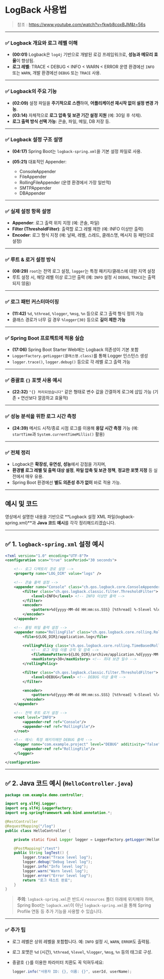 # LogBack 사용법

> 참조 : https://www.youtube.com/watch?v=fkwb8coxBJM&t=56s

---

### ✅ **Logback 개요와 로그 레벨 이해**

* **(00:01)** Logback은 `log4j` 기반으로 개발된 로깅 프레임워크로, **성능과 메모리 효율**이 향상됨.
* **로그 레벨**: TRACE < DEBUG < INFO < WARN < ERROR
  운영 환경에선 `INFO` 또는 `WARN`, 개발 환경에선 `DEBUG` 또는 `TRACE` 사용.

---

### ✅ **Logback의 주요 기능**

* **(02:09)** 설정 파일을 **주기적으로 스캔**하여, **어플리케이션 재시작 없이 설정 변경 가능**.
* **(03:14)** 자체적으로 **로그 압축 및 보관 기간 설정 지원** (예: 30일 후 삭제).
* **로그 출력 방식 선택 가능**: 콘솔, 파일, 메일, DB 저장 등.

---

### ✅ **Logback 설정 구조 설명**

* **(04:17)** Spring Boot는 `logback-spring.xml`을 기본 설정 파일로 사용.
* **(05:21)** 대표적인 Appender:

  * ConsoleAppender
  * FileAppender
  * RollingFileAppender (운영 환경에서 가장 일반적)
  * SMTPAppender
  * DBAppender

---

### ✅ **실제 설정 항목 설명**

* **Appender**: 로그 출력 위치 지정 (예: 콘솔, 파일)
* **Filter (ThresholdFilter)**: 출력할 로그 레벨 제한 (예: INFO 이상만 출력)
* **Encoder**: 로그 형식 지정 (예: 날짜, 레벨, 스레드, 클래스명, 메시지 등 패턴으로 설정)

---

### ✅ **루트 & 로거 설정 방식**

* **(08:29)** `root`는 전역 로그 설정, `logger`는 특정 패키지/클래스에 대한 지역 설정
* 루트 설정 시, 해당 레벨 이상 로그만 출력 (예: `INFO` 설정 시 `DEBUG`, `TRACE`는 출력되지 않음)

---

### ✅ **로그 패턴 커스터마이징**

* **(11:42)** `%d`, `%thread`, `%logger`, `%msg`, `%n` 등으로 로그 출력 형식 정의 가능
* 클래스 경로가 너무 길 경우 `%logger{30}` 등으로 **길이 제한 가능**

---

### ✅ **Spring Boot 프로젝트에 적용 실습**

* **(17:06)** Spring Boot Starter Web에는 Logback 의존성이 기본 포함
* `LoggerFactory.getLogger(클래스명.class)`를 통해 Logger 인스턴스 생성
* `logger.trace()`, `logger.debug()` 등으로 각 레벨 로그 출력 가능

---

### ✅ **중괄호 `{}` 포맷 사용 예시**

* **(22:32)** `"{} 처리되었습니다"` 같은 형태로 변수 값을 간결하게 로그에 삽입 가능
  (기존 `+` 연산보다 깔끔하고 효율적)

---

### ✅ **성능 분석을 위한 로그 시간 측정**

* **(24:39)** 메서드 시작/종료 시점 로그를 이용해 **응답 시간 측정** 가능
  (예: `startTime`과 `System.currentTimeMillis()` 활용)

---

### ✅ **전체 정리**

* Logback은 **확장성, 유연성, 성능**에서 강점을 가지며,
* **환경별 로그 레벨 및 출력 대상 설정**, **파일 압축 및 보관 정책**, **정교한 포맷 지정** 등 실전에서 매우 유용.
* Spring Boot 환경에선 **별도 의존성 추가 없이** 바로 적용 가능.

---

## 예시 및 코드


 영상에서 설명한 내용을 기반으로 \*\*Logback 설정 XML 파일(logback-spring.xml)\*\*과 **Java 코드 예시**를 각각 정리해드리겠습니다.

---

## ✅ 1. `logback-spring.xml` 설정 예시

```xml
<?xml version="1.0" encoding="UTF-8"?>
<configuration scan="true" scanPeriod="30 seconds">

    <!-- 로그 디렉토리 경로 설정 -->
    <property name="LOG_DIR" value="logs" />

    <!-- 콘솔 출력 설정 -->
    <appender name="Console" class="ch.qos.logback.core.ConsoleAppender">
        <filter class="ch.qos.logback.classic.filter.ThresholdFilter">
            <level>INFO</level> <!-- INFO 이상만 출력 -->
        </filter>
        <encoder>
            <pattern>%d{yyyy-MM-dd HH:mm:ss.SSS} [%thread] %-5level %logger{30} - %msg%n</pattern>
        </encoder>
    </appender>

    <!-- 롤링 파일 출력 설정 -->
    <appender name="RollingFile" class="ch.qos.logback.core.rolling.RollingFileAppender">
        <file>${LOG_DIR}/application.log</file>

        <rollingPolicy class="ch.qos.logback.core.rolling.TimeBasedRollingPolicy">
            <!-- 로그 파일 이름 규칙 및 압축 -->
            <fileNamePattern>${LOG_DIR}/archive/application.%d{yyyy-MM-dd}.log.gz</fileNamePattern>
            <maxHistory>30</maxHistory> <!-- 최대 보관 일수 -->
        </rollingPolicy>

        <filter class="ch.qos.logback.classic.filter.ThresholdFilter">
            <level>DEBUG</level> <!-- DEBUG 이상 출력 -->
        </filter>

        <encoder>
            <pattern>%d{yyyy-MM-dd HH:mm:ss.SSS} [%thread] %-5level %logger{30} - %msg%n</pattern>
        </encoder>
    </appender>

    <!-- 전역 루트 로거 설정 -->
    <root level="INFO">
        <appender-ref ref="Console"/>
        <appender-ref ref="RollingFile"/>
    </root>

    <!-- 예시: 특정 패키지에만 DEBUG 출력 -->
    <logger name="com.example.project" level="DEBUG" additivity="false">
        <appender-ref ref="RollingFile"/>
    </logger>

</configuration>
```

---

## ✅ 2. Java 코드 예시 (`HelloController.java`)

```java
package com.example.demo.controller;

import org.slf4j.Logger;
import org.slf4j.LoggerFactory;
import org.springframework.web.bind.annotation.*;

@RestController
@RequestMapping("/log")
public class HelloController {

    private static final Logger logger = LoggerFactory.getLogger(HelloController.class);

    @PostMapping("/test")
    public String logTest() {
        logger.trace("Trace level log");
        logger.debug("Debug level log");
        logger.info("Info level log");
        logger.warn("Warn level log");
        logger.error("Error level log");
        return "로그 테스트 완료";
    }
}
```

> **주의**: `logback-spring.xml`은 반드시 `resources` 폴더 아래에 위치해야 하며, Spring Boot는 `logback.xml`이 아닌 `logback-spring.xml`을 통해 Spring Profile 연동 등 추가 기능을 사용할 수 있습니다.

---

### ✅ 추가 팁

* 로그 레벨은 상위 레벨을 포함합니다. 예: `INFO` 설정 시, `WARN`, `ERROR`도 출력됨.
* 로그 포맷은 `%d` (시간), `%thread`, `%level`, `%logger`, `%msg`, `%n` 등의 태그로 구성.
* 중괄호 `{}`를 이용한 파라미터 치환도 꼭 익혀두세요:

  ```java
  logger.info("사용자 ID: {}, 이름: {}", userId, userName);
  ```


